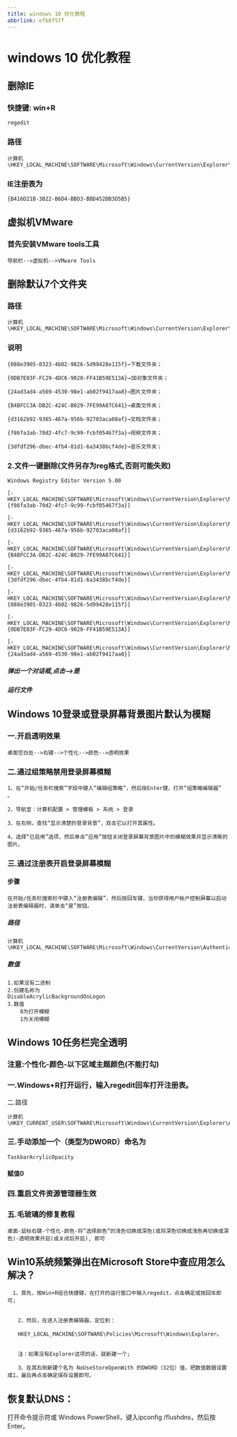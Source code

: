 ```yaml
---
title: windows 10 优化教程
abbrlink: efb8f57f
---
```


# windows 10 优化教程

## 删除IE

### 快捷键: win+R

```text
regedit
```

### 路径

```text
计算机\HKEY_LOCAL_MACHINE\SOFTWARE\Microsoft\Windows\CurrentVersion\Explorer\Desktop\NameSpace\
```



### IE注册表为

```text
{B416D21B-3B22-B6D4-BBD3-BBD452DB3D5B5}
```



## 虚拟机VMware

### 首先安装VMware tools工具

```text
导航栏-->虚拟机-->VMware Tools
```



## 删除默认7个文件夹

### 路径

```text
计算机\HKEY_LOCAL_MACHINE\SOFTWARE\Microsoft\Windows\CurrentVersion\Explorer\MyComputer\NameSpace
```

### 说明

```text
{088e3905-0323-4b02-9826-5d99428e115f}→下载文件夹；

{0DB7E03F-FC29-4DC6-9020-FF41B59E513A}→3D对象文件夹；

{24ad3ad4-a569-4530-98e1-ab02f9417aa8}→图片文件夹；

{B4BFCC3A-DB2C-424C-B029-7FE99A87C641}→桌面文件夹；

{d3162b92-9365-467a-956b-92703aca08af}→文档文件夹；

{f86fa3ab-70d2-4fc7-9c99-fcbf05467f3a}→视频文件夹；

{3dfdf296-dbec-4fb4-81d1-6a3438bcf4de}→音乐文件夹；
```



### 2.文件一键删除(文件另存为reg格式,**否则可能失败**)

```text
Windows Registry Editor Version 5.00

[-HKEY_LOCAL_MACHINE\SOFTWARE\Microsoft\Windows\CurrentVersion\Explorer\MyComputer\NameSpace\{f86fa3ab-70d2-4fc7-9c99-fcbf05467f3a}]

[-HKEY_LOCAL_MACHINE\SOFTWARE\Microsoft\Windows\CurrentVersion\Explorer\MyComputer\NameSpace\{d3162b92-9365-467a-956b-92703aca08af}]

[-HKEY_LOCAL_MACHINE\SOFTWARE\Microsoft\Windows\CurrentVersion\Explorer\MyComputer\NameSpace\{B4BFCC3A-DB2C-424C-B029-7FE99A87C641}]

[-HKEY_LOCAL_MACHINE\SOFTWARE\Microsoft\Windows\CurrentVersion\Explorer\MyComputer\NameSpace\{3dfdf296-dbec-4fb4-81d1-6a3438bcf4de}]

[-HKEY_LOCAL_MACHINE\SOFTWARE\Microsoft\Windows\CurrentVersion\Explorer\MyComputer\NameSpace\{088e3905-0323-4b02-9826-5d99428e115f}]

[-HKEY_LOCAL_MACHINE\SOFTWARE\Microsoft\Windows\CurrentVersion\Explorer\MyComputer\NameSpace\{0DB7E03F-FC29-4DC6-9020-FF41B59E513A}]

[-HKEY_LOCAL_MACHINE\SOFTWARE\Microsoft\Windows\CurrentVersion\Explorer\MyComputer\NameSpace\{24ad3ad4-a569-4530-98e1-ab02f9417aa8}]
```

##### 	弹出一个对话框,点击-->是

##### 	运行文件



## Windows 10登录或登录屏幕背景图片默认为模糊

### 一.开启透明效果

```text
桌面空白处-->右键-->个性化-->颜色-->透明效果
```

### 二.通过组策略禁用登录屏幕模糊

```text
1、在“开始/任务栏搜索”字段中键入“编辑组策略”，然后按Enter键，打开“组策略编辑器” 。

2、导航至：计算机配置 > 管理模板 > 系统 > 登录

3、在右侧，查找“显示清楚的登录背景”，双击它以打开其属性。

4、选择“已启用”选项，然后单击“应用”按钮关闭登录屏幕背景图片中的模糊效果并显示清晰的图片。
```

### 三.通过注册表开启登录屏幕模糊

#### 步骤

```text
在开始/任务栏搜索栏中键入“注册表编辑”，然后按回车键，当你获得用户帐户控制屏幕以启动注册表编辑器时，请单击“是”按钮。
```

##### 路径

```text
计算机\HKEY_LOCAL_MACHINE\SOFTWARE\Microsoft\Windows\CurrentVersion\Authentication\LogonUI\TestHooks
```

##### 数值

```text
1.如果没有二进制
2.创建名称为
DisableAcrylicBackgroundOnLogon
3.数值
	0为打开模糊
	1为关闭模糊
```

## Windows 10任务栏完全透明

### **注意**:个性化-颜色-以下区域主题颜色(不能打勾)

### 一.Windows+R打开运行，输入regedit回车打开注册表。
二.路径

```text
计算机\HKEY_CURRENT_USER\SOFTWARE\Microsoft\Windows\CurrentVersion\Explorer\Advanced
```

### 三.手动添加一个（类型为DWORD）命名为

```text
TaskbarAcrylicOpacity
```

#### 	赋值0

### 四.重启文件资源管理器生效

### 五.毛玻璃的修复教程

```text
桌面-鼠标右键-个性化-颜色-将“选择颜色”的浅色切换成深色(或将深色切换成浅色再切换成深色)-透明效果开启(或关闭后开启), 即可
```

## Win10系统频繁弹出在Microsoft Store中查应用怎么解决？

```text
　1、首先，按Win+R组合快捷键，在打开的运行窗口中输入regedit，点击确定或按回车即可;


　　2、然后，在进入注册表编辑器，定位到：

　　HKEY_LOCAL_MACHINE\SOFTWARE\Policies\Microsoft\Windows\Explorer。


　　注：如果没有Explorer这项的话，就新建一个;

　　3、在其右侧新建个名为 NoUseStoreOpenWith 的DWORD（32位）值，把数值数据设置成1，最后再点击确定保存设置即可。
```

## 恢复默认DNS：

打开命令提示符或 Windows PowerShell，键入ipconfig /flushdns，然后按 Enter。

